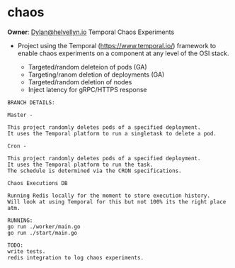 # chaos
**Owner**: Dylan@helvellyn.io
Temporal Chaos Experiments 
 
* Project using the Temporal (https://www.temporal.io/) framework to enable chaos experiments on a component at any level of the OSI stack. 

  - Targeted/random deleteion of pods (GA) 
  - Targeting/ranom deletion of deployments (GA) 
  - Targeted/random deletion of nodes
  - Inject latency for gRPC/HTTPS response
```
BRANCH DETAILS: 

Master -

This project randomly deletes pods of a specified deployment. 
It uses the Temporal platform to run a singletask to delete a pod. 

Cron -

This project randomly deletes pods of a specified deployment. 
It uses the Temporal platform to run the task.
The schedule is determined via the CRON specifications.

Chaos Executions DB

Running Redis locally for the moment to store execution history.
Will look at using Temporal for this but not 100% its the right place 
atm. 

```
```
RUNNING: 
go run ./worker/main.go
go run ./start/main.go

```
```
TODO:
write tests.
redis integration to log chaos experiments.

```
